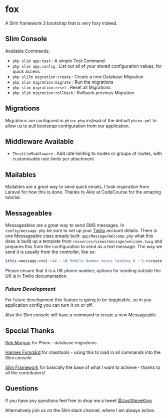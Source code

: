 # fox

A Slim framework 3 bootstrap that is very foxy indeed.


## Slim Console

Available Commands:
* `php slim app:test` : A simple Test Command
* `php slim app:config` : List out all of your stored configuration values, for quick access
* `php slilm migration:create` : Create a new Database Migration
* `php slim migration:migrate` : Run the migrations
* `php slim migration:reset` : Reset all Migrations
* `php slim migration:rollback` : Rollback previous Migration


## Migrations

Migrations are configured in `phinx.php` instead of the default `phinx.yml` to allow us to pull bootstrap configuration from our application.


## Middleware Available

* `ThrottleMiddleware` : Add rate limiting to routes or groups of routes, with customisable rate limits per attachment


## Mailables

Mailables are a great way to send quick emails, I took inspiration from Laravel for how this is done. Thanks to Alex at CodeCourse for the amazing tutorial.


## Messageables

Messageables are a great way to send SMS messages. In `config/message.php` be sure to set up your [Twilio](https://www.twilio.com/) account details. There is one Messageable class aready built: `app/Message/Welcome.php` what this does is build up a template from `resources/views/message/welcome.twig` and prepares this from the configuration to send as a text message. The way we send it is usually from the controller, like so:

```php
$this->message->to('+44 - UK Mobile Number minus leading 0 -')->create(new WelcomeMessage());
```

Please ensure that it is a UK phone number, options for sending outside the UK is in Twilio documentation.

### _Future Development_

For future development this feature is going to be toggleable, so in you application config you can turn it on or off.

Also the Slim console will have a command to create a new Messageable.


## Special Thanks

[Rob Morgan](https://phinx.org/) for Phinx - database migrations

[Hannes Forsgård](https://github.com/hanneskod) for classtools - using this to load in all commands into the Slim console

[Slim Framework](https://www.slimframework.com/) for basically the base of what I want to achieve - thanks to all the contributers!

## Questions

If you have any questions feel free to drop me a tweet [@JustSteveKing](https://www.twitter.com/JustSteveKing)

Alternatively join us on the Slim slack channel, where I am always active.
